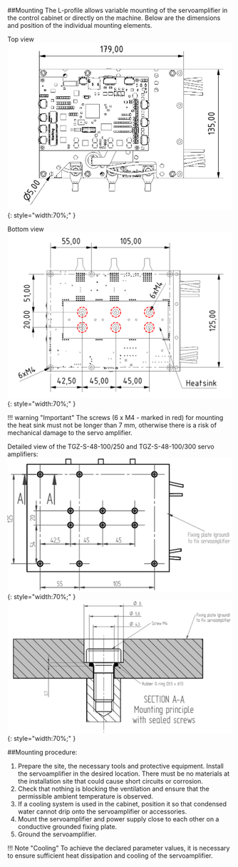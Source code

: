 ##Mounting
The L-profile allows variable mounting of the servoamplifier in the control cabinet or directly on the machine.
Below are the dimensions and position of the individual mounting elements.   

Top view
![TGZ-S-48-100/250 Mounting](../img/mounting1.png){: style="width:70%;" }   

Bottom view
![TGZ-S-48-100/250 Mounting](../img/mounting2.webp){: style="width:70%;" }

!!! warning "Important"
	The screws (6 x M4 - marked in red) for mounting the heat sink must not be longer than 7 mm, otherwise there is a risk of mechanical damage to the servo amplifier.
   
Detailed view of the TGZ-S-48-100/250 and TGZ-S-48-100/300 servo amplifiers:
![TGZ-S-48-100/250 Mounting](../img/mounting3.png){: style="width:70%;" }
![TGZ-S-48-100/250 Mounting](../img/mounting4.png){: style="width:70%;" }


##Mounting procedure:

1. Prepare the site, the necessary tools and protective equipment. Install the servoamplifier in the desired location. 
   There must be no materials at the installation site that could cause short circuits or corrosion.
2. Check that nothing is blocking the ventilation and ensure that the permissible ambient temperature is observed.
3. If a cooling system is used in the cabinet, position it so that condensed water cannot drip onto the servoamplifier or accessories. 
4. Mount the servoamplifier and power supply close to each other on a conductive grounded fixing plate. 
5. Ground the servoamplifier.

!!! Note "Cooling"
	To achieve the declared parameter values, it is necessary to ensure sufficient heat dissipation and cooling of the servoamplifier.